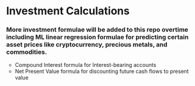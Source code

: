 <h1>Investment Calculations</h1>

<h3>More investment formulae will be added to this repo overtime including ML linear regression formulae 
for predicting certain asset prices like cryptocurrency, precious metals, and commodities.</h3>

<ul style="list-style-type:circle;">
    <li> Compound Interest formula for Interest-bearing accounts </li>
    <li> Net Present Value formula for discounting future cash flows to present value </li>
</ul>
